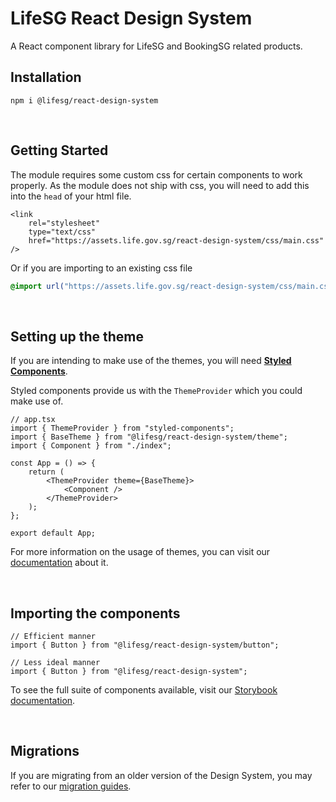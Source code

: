 # LifeSG React Design System

A React component library for LifeSG and BookingSG related products.

## Installation

```
npm i @lifesg/react-design-system
```

<br />

## Getting Started

The module requires some custom css for certain components to work properly. As the module does not ship with css, you will need to add this into the `head` of your html file.

```tsx
<link
    rel="stylesheet"
    type="text/css"
    href="https://assets.life.gov.sg/react-design-system/css/main.css"
/>
```

Or if you are importing to an existing css file

```css
@import url("https://assets.life.gov.sg/react-design-system/css/main.css");
```

<br />

## Setting up the theme

If you are intending to make use of the themes, you will need [**Styled Components**](https://styled-components.com/docs).

Styled components provide us with the `ThemeProvider` which you could make use of.

```tsx
// app.tsx
import { ThemeProvider } from "styled-components";
import { BaseTheme } from "@lifesg/react-design-system/theme";
import { Component } from "./index";

const App = () => {
    return (
        <ThemeProvider theme={BaseTheme}>
            <Component />
        </ThemeProvider>
    );
};

export default App;
```

For more information on the usage of themes, you can visit our [documentation](https://designsystem.life.gov.sg/react/index.html?path=/docs/getting-started-themes--docs) about it.

<br />

## Importing the components

```tsx
// Efficient manner
import { Button } from "@lifesg/react-design-system/button";

// Less ideal manner
import { Button } from "@lifesg/react-design-system";
```

To see the full suite of components available, visit our [Storybook documentation](https://designsystem.life.gov.sg/react/index.html?path=/docs/getting-started-installation--docs).

<br />

## Migrations

If you are migrating from an older version of the Design System, you may refer to our [migration guides](https://github.com/LifeSG/react-design-system/wiki).
